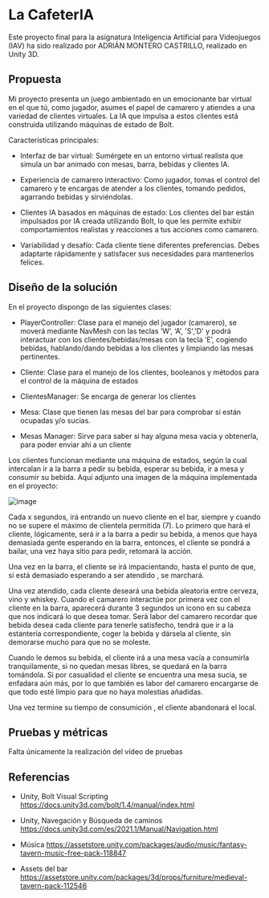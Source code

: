# La CafeterIA

Este proyecto final para la asignatura Inteligencia Artificial para Videojuegos (IAV) ha sido realizado por ADRIÁN MONTERO CASTRILLO, realizado en Unity 3D.

## Propuesta

Mi proyecto presenta un juego ambientado en un emocionante bar virtual en el que tú, como jugador, asumes el papel de camarero y atiendes a una variedad de clientes virtuales. La IA que impulsa a estos clientes está construida utilizando máquinas de estado de Bolt.

Características principales:

- Interfaz de bar virtual: Sumérgete en un entorno virtual realista que simula un bar animado con mesas, barra, bebidas y clientes IA.

- Experiencia de camarero interactivo: Como jugador, tomas el control del camarero y te encargas de atender a los clientes, tomando pedidos, agarrando bebidas y sirviéndolas.

- Clientes IA basados en máquinas de estado: Los clientes del bar están impulsados por IA creada utilizando Bolt, lo que les permite exhibir comportamientos realistas y reacciones a tus acciones como camarero.

- Variabilidad y desafío: Cada cliente tiene diferentes preferencias. Debes adaptarte rápidamente y satisfacer sus necesidades para mantenerlos felices.
 
 
 ## Diseño de la solución
 
 En el proyecto dispongo de las siguientes clases:

- PlayerController: Clase para el manejo del jugador (camarero), se moverá mediante NavMesh con las teclas ‘W’, ‘A’, 'S','D' y podrá interactuar con los clientes/bebidas/mesas con la tecla ‘E’, cogiendo bebidas, hablando/dando bebidas a los clientes y limpiando las mesas pertinentes.

- Cliente: Clase para el manejo de los clientes, booleanos y métodos para el control de la máquina de estados

- ClientesManager: Se encarga de generar los clientes

- Mesa: Clase que tienen las mesas del bar para comprobar si están ocupadas y/o sucias.

- Mesas Manager: Sirve para saber si hay alguna mesa vacía y obtenerla, para poder enviar ahí a un cliente



Los clientes funcionan mediante una máquina de estados, según la cual intercalan ir a la barra a pedir su bebida, esperar su bebida, ir a mesa y consumir su bebida. Aquí adjunto una imagen de la máquina implementada en el proyecto:

![image](https://github.com/admont02/IAV23-MonteroCastrillo/assets/82326212/ba98332e-32c4-49c5-84d9-ebead8e575c4)


Cada x segundos, irá entrando un nuevo cliente en el bar, siempre y cuando no se supere el máximo de clientela permitida (7). Lo primero que hará el cliente, lógicamente, será ir a la barra a pedir su bebida, a menos que haya demasiada gente esperando en la barra, entonces, el cliente se pondrá a bailar, una vez haya sitio para pedir, retomará la acción. 

Una vez en la barra, el cliente se irá impacientando, hasta el punto de que, si está demasiado esperando a ser atendido , se marchará.

Una vez atendido, cada cliente deseará una bebida aleatoria entre cerveza, vino y whiskey. Cuando el camarero interactúe por primera vez con el cliente en la barra, aparecerá durante 3 segundos un icono en su cabeza que nos indicará lo que desea tomar. Será labor del camarero recordar que bebida desea cada cliente para tenerle satisfecho, tendrá que ir a la estantería correspondiente, coger la bebida y dársela al cliente, sin demorarse mucho para que no se moleste. 

Cuando le demos su bebida, el cliente irá a una mesa vacía a consumirla tranquilamente, si no quedan mesas libres, se quedará en la barra tomándola. Si por casualidad el cliente se encuentra una mesa sucia, se enfadara aún más, por lo que también es labor del camarero encargarse de que todo esté limpio para que no haya molestias añadidas.

Una vez termine su tiempo de consumición , el cliente abandonará el local.
 
 ## Pruebas y métricas
 Falta únicamente la realización del vídeo de pruebas
 ## Referencias

- Unity, Bolt Visual Scripting
https://docs.unity3d.com/bolt/1.4/manual/index.html

- Unity, Navegación y Búsqueda de caminos
https://docs.unity3d.com/es/2021.1/Manual/Navigation.html

- Música 
https://assetstore.unity.com/packages/audio/music/fantasy-tavern-music-free-pack-118847

- Assets del bar
https://assetstore.unity.com/packages/3d/props/furniture/medieval-tavern-pack-112546
